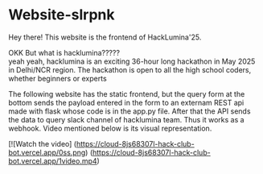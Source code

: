 # Website-slrpnk

Hey there! This website is the frontend of HackLumina'25.

OKK But what is hacklumina?????   
yeah yeah, hacklumina is an exciting 36-hour long hackathon in May 2025 in Delhi/NCR region. The hackathon is open to all the high school coders, whether beginners or experts

The following website has the static frontend, but the query form at the bottom sends the payload entered in the form to an externam REST api made with flask whose code is in the app.py file. After that the API sends the data to query slack channel of hacklumina team. Thus it works as a webhook. Video mentioned below is its visual representation.

[![Watch the video]
(https://cloud-8js68307l-hack-club-bot.vercel.app/0ss.png)
(https://cloud-8js68307l-hack-club-bot.vercel.app/1video.mp4)


